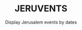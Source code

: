 <!-- markdownlint-disable-next-line -->

<h1 align="center">JERUVENTS</h1>

<div align="center">

Display Jerusalem events by dates

</div>